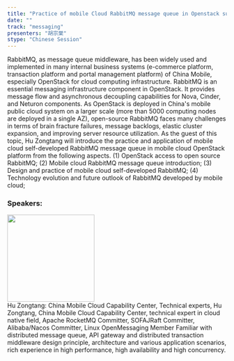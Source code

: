 ```yaml
---
title: "Practice of mobile Cloud RabbitMQ message queue in Openstack super scale application"
date: "" 
track: "messaging"
presenters: "胡宗棠"
stype: "Chinese Session"
---
```

RabbitMQ, as message queue middleware, has been widely used and implemented in many internal business systems (e-commerce platform, transaction platform and portal management platform) of China Mobile, especially OpenStack for cloud computing infrastructure. RabbitMQ is an essential messaging infrastructure component in OpenStack. It provides message flow and asynchronous decoupling capabilities for Nova, Cinder, and Neturon components. As OpenStack is deployed in China's mobile public cloud system on a larger scale (more than 5000 computing nodes are deployed in a single AZ), open-source RabbitMQ faces many challenges in terms of brain fracture failures, message backlogs, elastic cluster expansion, and improving server resource utilization.
As the guest of this topic, Hu Zongtang will introduce the practice and application of mobile cloud self-developed RabbitMQ message queue in mobile cloud OpenStack platform from the following aspects.
(1) OpenStack access to open source RabbitMQ;
(2) Mobile cloud RabbitMQ message queue introduction;
(3) Design and practice of mobile cloud self-developed RabbitMQ;
(4) Technology evolution and future outlook of RabbitMQ developed by mobile cloud;
 ### Speakers: 
 <img src="images/speaker/1246.png" width="200" /><br>Hu Zongtang: China Mobile Cloud Capability Center, Technical experts, Hu Zongtang, China Mobile Cloud Capability Center, technical expert in cloud native field,
Apache RocketMQ Committer, SOFAJRaft Committer,
Alibaba/Nacos Committer, Linux OpenMessaging Member
Familiar with distributed message queue, API gateway and distributed transaction middleware design principle, architecture and various application scenarios, rich experience in high performance, high availability and high concurrency.
 